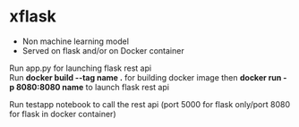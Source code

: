 # xflask

* Non machine learning model  
* Served on flask and/or on Docker container  

Run app.py for launching flask rest api  
Run **docker build --tag name .** for building docker image then **docker run -p 8080:8080 name** to launch flask rest api  

Run testapp notebook to call the rest api (port 5000 for flask only/port 8080 for flask in docker container)

